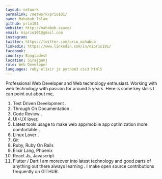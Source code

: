 ```yaml
---
layout: network
permalink: /network/prio101/
name: Mahabub Islam
github: prio101
website: http://mahabub.space/
email: miprio101@gmail.com
instagram:
twitter: https://twitter.com/prio_mahabub
linkedin: https://www.linkedin.com/in/miprio101/
facebook:
country: Bangladesh
location: Sirajganj
role: Web Developer
languages: ruby elixir js python3 css3 html5
---
```


Professional Web Developer and Web technology enthusiast. Working with web technology with passion for around 5 years. Here is some key skills I can point out about me,

1. Test Driven Development .
2. Through On Documentation .
3. Code Review .
4. UI+UX lover.
5. Latest tools usage to make web app/mobile app optimization more comfortable .
6. Linux Lover .
7. Git
8. Ruby, Ruby On Rails
9. Elixir Lang, Phoenix
10. React Js, Javascript
11. Flutter / Dart
I am moreover into latest technology and good parts of anything out there always learning . I make open source contributions frequently on GITHUB.
